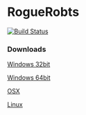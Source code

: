 # RogueRobts

[![Build Status](https://travis-ci.org/TheBrokenRail/RogueRobots.svg?branch=master)](https://travis-ci.org/TheBrokenRail/RogueRobots)

### Downloads

[Windows 32bit](./Windows32.zip)

[Windows 64bit](./Windows64.zip)

[OSX](./OSX.zip)

[Linux](./Linux.zip)
